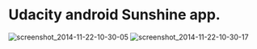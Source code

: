 Udacity android Sunshine app.
========

![screenshot_2014-11-22-10-30-05](https://cloud.githubusercontent.com/assets/5202391/5152582/3411ac86-7234-11e4-8f82-ed8358cce7c9.jpg)
![screenshot_2014-11-22-10-30-17](https://cloud.githubusercontent.com/assets/5202391/5152583/36c4fd66-7234-11e4-9561-5b88ef3b2dc5.jpg)
